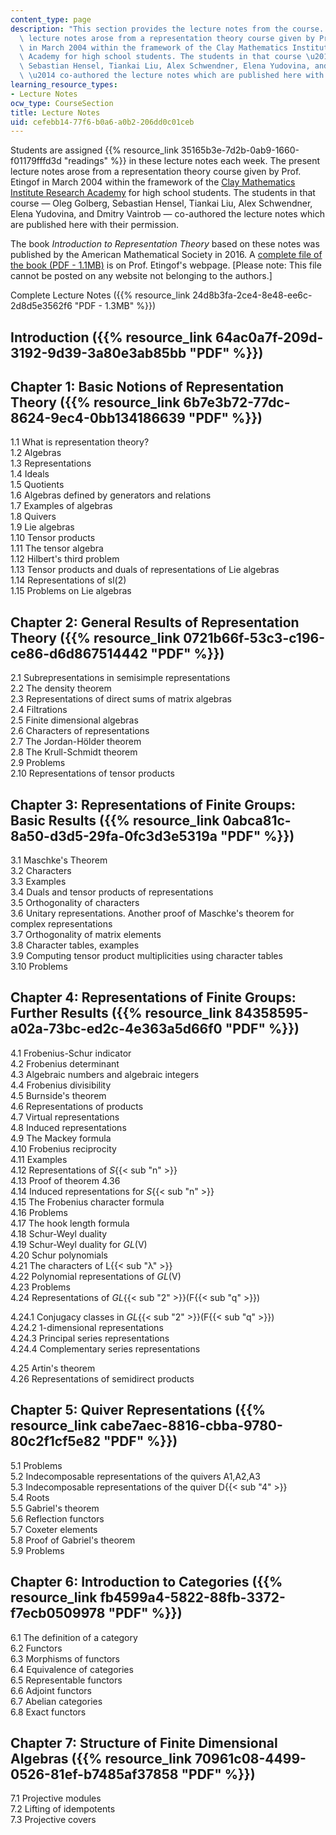 ```yaml
---
content_type: page
description: "This section provides the lecture notes from the course. The present\
  \ lecture notes arose from a representation theory course given by Prof. Etingof\
  \ in March 2004 within the framework of the Clay Mathematics Institute Research\
  \ Academy for high school students. The students in that course \u2014 Oleg Golberg,\
  \ Sebastian Hensel, Tiankai Liu, Alex Schwendner, Elena Yudovina, and Dmitry Vaintrob\
  \ \u2014 co-authored the lecture notes which are published here with their permission."
learning_resource_types:
- Lecture Notes
ocw_type: CourseSection
title: Lecture Notes
uid: cefebb14-77f6-b0a6-a0b2-206dd0c01ceb
---
```


Students are assigned {{% resource_link 35165b3e-7d2b-0ab9-1660-f01179fffd3d "readings" %}} in these lecture notes each week. The present lecture notes arose from a representation theory course given by Prof. Etingof in March 2004 within the framework of the [Clay Mathematics Institute Research Academy](http://www.claymath.org/index.php) for high school students. The students in that course — Oleg Golberg, Sebastian Hensel, Tiankai Liu, Alex Schwendner, Elena Yudovina, and Dmitry Vaintrob — co-authored the lecture notes which are published here with their permission.

The book _Introduction to Representation Theory_ based on these notes was published by the American Mathematical Society in 2016. A [complete file of the book (PDF - 1.1MB)](http://www-math.mit.edu/~etingof/repb.pdf) is on Prof. Etingof's webpage. \[Please note: This file cannot be posted on any website not belonging to the authors.\]

Complete Lecture Notes ({{% resource_link 24d8b3fa-2ce4-8e48-ee6c-2d8d5e3562f6 "PDF - 1.3MB" %}})

Introduction ({{% resource_link 64ac0a7f-209d-3192-9d39-3a80e3ab85bb "PDF" %}})
------------------------------------------------------------------

Chapter 1: Basic Notions of Representation Theory ({{% resource_link 6b7e3b72-77dc-8624-9ec4-0bb134186639 "PDF" %}})
-----------------------------------------------------------------------------------------------------

1.1 What is representation theory?  
1.2 Algebras  
1.3 Representations  
1.4 Ideals  
1.5 Quotients  
1.6 Algebras defined by generators and relations  
1.7 Examples of algebras  
1.8 Quivers  
1.9 Lie algebras  
1.10 Tensor products  
1.11 The tensor algebra  
1.12 Hilbert's third problem  
1.13 Tensor products and duals of representations of Lie algebras  
1.14 Representations of sl(2)  
1.15 Problems on Lie algebras

Chapter 2: General Results of Representation Theory ({{% resource_link 0721b66f-53c3-c196-ce86-d6d867514442 "PDF" %}})
-------------------------------------------------------------------------------------------------------

2.1 Subrepresentations in semisimple representations  
2.2 The density theorem  
2.3 Representations of direct sums of matrix algebras  
2.4 Filtrations  
2.5 Finite dimensional algebras  
2.6 Characters of representations  
2.7 The Jordan-Hölder theorem  
2.8 The Krull-Schmidt theorem  
2.9 Problems  
2.10 Representations of tensor products

Chapter 3: Representations of Finite Groups: Basic Results ({{% resource_link 0abca81c-8a50-d3d5-29fa-0fc3d3e5319a "PDF" %}})
--------------------------------------------------------------------------------------------------------------

3.1 Maschke's Theorem  
3.2 Characters  
3.3 Examples  
3.4 Duals and tensor products of representations  
3.5 Orthogonality of characters  
3.6 Unitary representations. Another proof of Maschke's theorem for complex representations  
3.7 Orthogonality of matrix elements  
3.8 Character tables, examples  
3.9 Computing tensor product multiplicities using character tables  
3.10 Problems

Chapter 4: Representations of Finite Groups: Further Results ({{% resource_link 84358595-a02a-73bc-ed2c-4e363a5d66f0 "PDF" %}})
----------------------------------------------------------------------------------------------------------------

4.1 Frobenius-Schur indicator  
4.2 Frobenius determinant  
4.3 Algebraic numbers and algebraic integers  
4.4 Frobenius divisibility  
4.5 Burnside's theorem  
4.6 Representations of products  
4.7 Virtual representations  
4.8 Induced representations  
4.9 The Mackey formula  
4.10 Frobenius reciprocity  
4.11 Examples  
4.12 Representations of _S_{{< sub "n" >}}  
4.13 Proof of theorem 4.36  
4.14 Induced representations for _S_{{< sub "n" >}}  
4.15 The Frobenius character formula  
4.16 Problems  
4.17 The hook length formula  
4.18 Schur-Weyl duality  
4.19 Schur-Weyl duality for _GL_(V)  
4.20 Schur polynomials  
4.21 The characters of L{{< sub "λ" >}}  
4.22 Polynomial representations of _GL_(V)  
4.23 Problems  
4.24 Representations of _GL_{{< sub "2" >}}(F{{< sub "q" >}})

4.24.1 Conjugacy classes in _GL_{{< sub "2" >}}(F{{< sub "q" >}})  
4.24.2 1-dimensional representations  
4.24.3 Principal series representations  
4.24.4 Complementary series representations

4.25 Artin's theorem  
4.26 Representations of semidirect products

Chapter 5: Quiver Representations ({{% resource_link cabe7aec-8816-cbba-9780-80c2f1cf5e82 "PDF" %}})
-------------------------------------------------------------------------------------

5.1 Problems  
5.2 Indecomposable representations of the quivers A1,A2,A3  
5.3 Indecomposable representations of the quiver D{{< sub "4" >}}  
5.4 Roots  
5.5 Gabriel's theorem  
5.6 Reflection functors  
5.7 Coxeter elements  
5.8 Proof of Gabriel's theorem  
5.9 Problems

Chapter 6: Introduction to Categories ({{% resource_link fb4599a4-5822-88fb-3372-f7ecb0509978 "PDF" %}})
-----------------------------------------------------------------------------------------

6.1 The definition of a category  
6.2 Functors  
6.3 Morphisms of functors  
6.4 Equivalence of categories  
6.5 Representable functors  
6.6 Adjoint functors  
6.7 Abelian categories  
6.8 Exact functors

Chapter 7: Structure of Finite Dimensional Algebras ({{% resource_link 70961c08-4499-0526-81ef-b7485af37858 "PDF" %}})
-------------------------------------------------------------------------------------------------------

7.1 Projective modules  
7.2 Lifting of idempotents  
7.3 Projective covers